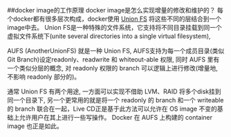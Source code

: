 ##docker image的工作原理
docker image是怎么实现增量的修改和维护的？
每个docker都有很多层次构成，docker使用 [Union FS](http://en.wikipedia.org/wiki/UnionFS) 将这些不同的层结合到一个image中去。
Union FS是一种特殊的文件系统，它支持将不同目录挂载到同一个虚拟文件系统下(unite several directories into a single virtual filesystem), 

AUFS (AnotherUnionFS) 就是一种 Union FS, AUFS支持为每一个成员目录(类似Git Branch)设定readonly、readwrite 和 whiteout-able 权限, 同时 AUFS 里有一个类似分层的概念, 对 readonly 权限的 branch 可以逻辑上进行修改(增量地, 不影响 readonly 部分的)。

通常 Union FS 有两个用途, 一方面可以实现不借助 LVM、RAID 将多个disk挂到同一个目录下, 另一个更常用的就是将一个 readonly 的 branch 和一个 writeable 的 branch 联合在一起，Live CD正是基于此方法可以允许在 OS image 不变的基础上允许用户在其上进行一些写操作。
Docker 在 AUFS 上构建的 container image 也正是如此。